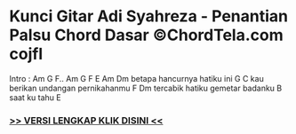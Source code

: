 
 # Kunci Gitar Adi Syahreza - Penantian Palsu Chord Dasar ©ChordTela.com cojfl


Intro : Am G F.. Am G F E Am Dm betapa hancurnya hatiku ini G C kau berikan undangan pernikahanmu F Dm tercabik hatiku gemetar badanku B saat ku tahu E

###  <a href="https://shortlighzx.web.app?sq=Kunci Gitar Adi Syahreza - Penantian Palsu Chord Dasar ©ChordTela.com"> >> VERSI LENGKAP KLIK DISINI << </a>
